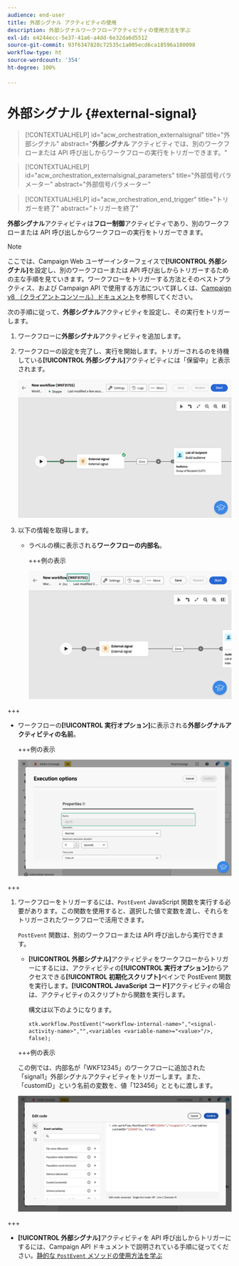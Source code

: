 ```yaml
---
audience: end-user
title: 外部シグナル アクティビティの使用
description: 外部シグナルワークフローアクティビティの使用方法を学ぶ
exl-id: e4244ecc-5e37-41a6-a4dd-6e32da6d5512
source-git-commit: 93f6347828c72535c1a005ecd6ca18596a180098
workflow-type: ht
source-wordcount: '354'
ht-degree: 100%

---
```


# 外部シグナル {#external-signal}

<!--External Signal End-->

>[!CONTEXTUALHELP]
>id="acw_orchestration_externalsignal"
>title="外部シグナル"
>abstract="**外部シグナル** アクティビティでは、別のワークフローまたは API 呼び出しからワークフローの実行をトリガーできます。"

>[!CONTEXTUALHELP]
>id="acw_orchestration_externalsignal_parameters"
>title="外部信号パラメーター"
>abstract="外部信号パラメーター"

>[!CONTEXTUALHELP]
>id="acw_orchestration_end_trigger"
>title="トリガーを終了"
>abstract="トリガーを終了"

**外部シグナル**&#x200B;アクティビティは&#x200B;**フロー制御**&#x200B;アクティビティであり、別のワークフローまたは API 呼び出しからワークフローの実行をトリガーできます。

>[!NOTE]
>
>ここでは、Campaign Web ユーザーインターフェイスで&#x200B;**[!UICONTROL 外部シグナル]**&#x200B;を設定し、別のワークフローまたは API 呼び出しからトリガーするための主な手順を見ていきます。ワークフローをトリガーする方法とそのベストプラクティス、および Campaign API で使用する方法について詳しくは、[Campaign v8 （クライアントコンソール）ドキュメント](https://experienceleague.adobe.com/ja/docs/campaign/automation/workflows/advanced-management/javascript-in-workflows#trigger-example)を参照してください。

次の手順に従って、**外部シグナル**&#x200B;アクティビティを設定し、その実行をトリガーします。

1. ワークフローに&#x200B;**外部シグナル**&#x200B;アクティビティを追加します。

1. ワークフローの設定を完了し、実行を開始します。トリガーされるのを待機している&#x200B;**[!UICONTROL 外部シグナル]**&#x200B;アクティビティには「保留中」と表示されます。

   ![](../assets/external-signal-pending.png)

1. 以下の情報を取得します。

   * ラベルの横に表示される&#x200B;**ワークフローの内部名**。

     +++例の表示

     ![](../assets/external-signal-workflow-name.png)

+++

   * ワークフローの&#x200B;**[!UICONTROL 実行オプション]**&#x200B;に表示される&#x200B;**外部シグナルアクティビティの名前**。

     +++例の表示

     ![](../assets/external-signal-name.png)

+++

1. ワークフローをトリガーするには、`PostEvent` JavaScript 関数を実行する必要があります。この関数を使用すると、選択した値で変数を渡し、それらをトリガーされたワークフローで活用できます。

   `PostEvent` 関数は、別のワークフローまたは API 呼び出しから実行できます。

   * **[!UICONTROL 外部シグナル]**&#x200B;アクティビティをワークフローからトリガーにするには、アクティビティの&#x200B;**[!UICONTROL 実行オプション]**&#x200B;からアクセスできる&#x200B;**[!UICONTROL 初期化スクリプト]**&#x200B;ペインで PostEvent 関数を実行します。**[!UICONTROL JavaScript コード]**&#x200B;アクティビティの場合は、アクティビティのスクリプトから関数を実行します。

     構文は以下のようになります。

     ```
     xtk.workflow.PostEvent("<workflow-internal-name>","<signal-activity-name>","",<variables <variable-name>="<value>"/>, false);
     ```

   +++例の表示

   この例では、内部名が「WKF12345」のワークフローに追加された「signal1」外部シグナルアクティビティをトリガーします。また、「customID」という名前の変数を、値「123456」とともに渡します。

   ![](../assets/external-signal-sample.png)

+++

   * **[!UICONTROL 外部シグナル]**&#x200B;アクティビティを API 呼び出しからトリガーにするには、Campaign API ドキュメントで説明されている手順に従ってください。[静的な `PostEvent` メソッドの使用方法を学ぶ](https://experienceleague.adobe.com/developer/campaign-api/api/sm-workflow-PostEvent.html?lang=ja)
